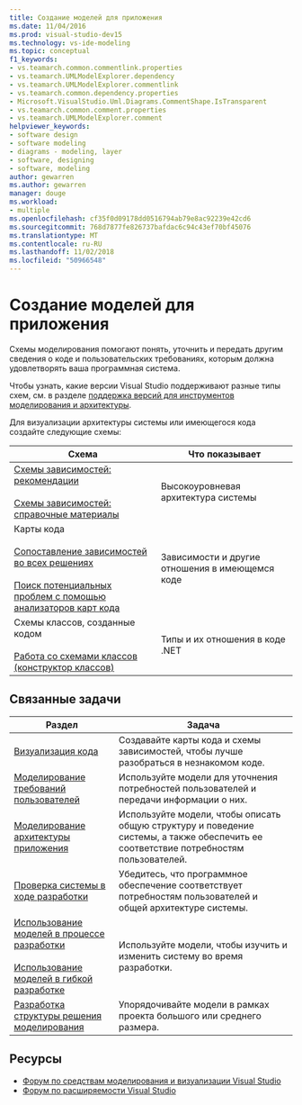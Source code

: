 ```yaml
---
title: Создание моделей для приложения
ms.date: 11/04/2016
ms.prod: visual-studio-dev15
ms.technology: vs-ide-modeling
ms.topic: conceptual
f1_keywords:
- vs.teamarch.common.commentlink.properties
- vs.teamarch.UMLModelExplorer.dependency
- vs.teamarch.UMLModelExplorer.commentlink
- vs.teamarch.common.dependency.properties
- Microsoft.VisualStudio.Uml.Diagrams.CommentShape.IsTransparent
- vs.teamarch.common.comment.properties
- vs.teamarch.UMLModelExplorer.comment
helpviewer_keywords:
- software design
- software modeling
- diagrams - modeling, layer
- software, designing
- software, modeling
author: gewarren
ms.author: gewarren
manager: douge
ms.workload:
- multiple
ms.openlocfilehash: cf35f0d09178dd0516794ab79e8ac92239e42cd6
ms.sourcegitcommit: 768d7877fe826737bafdac6c94c43ef70bf45076
ms.translationtype: MT
ms.contentlocale: ru-RU
ms.lasthandoff: 11/02/2018
ms.locfileid: "50966548"
---
```

# <a name="create-models-for-your-app"></a>Создание моделей для приложения

Схемы моделирования помогают понять, уточнить и передать другим сведения о коде и пользовательских требованиях, которым должна удовлетворять ваша программная система.

Чтобы узнать, какие версии Visual Studio поддерживают разные типы схем, см. в разделе [поддержка версий для инструментов моделирования и архитектуры](../modeling/what-s-new-for-design-in-visual-studio.md#VersionSupport).

Для визуализации архитектуры системы или имеющегося кода создайте следующие схемы:

|**Схема**|**Что показывает**|
|-|-|
|[Схемы зависимостей: рекомендации](../modeling/layer-diagrams-guidelines.md)<br /><br /> [Схемы зависимостей: справочные материалы](../modeling/layer-diagrams-reference.md)|Высокоуровневая архитектура системы|
|Карты кода<br /><br /> [Сопоставление зависимостей во всех решениях](../modeling/map-dependencies-across-your-solutions.md)<br /><br /> [Поиск потенциальных проблем с помощью анализаторов карт кода](../modeling/find-potential-problems-using-code-map-analyzers.md)|Зависимости и другие отношения в имеющемся коде|
|Схемы классов, созданные кодом<br /><br /> [Работа со схемами классов (конструктор классов)](../ide/working-with-class-diagrams-class-designer.md)|Типы и их отношения в коде .NET|

## <a name="related-tasks"></a>Связанные задачи

|**Раздел**|**Задача**|
|-|-|
|[Визуализация кода](../modeling/visualize-code.md)|Создавайте карты кода и схемы зависимостей, чтобы лучше разобраться в незнакомом коде.|
|[Моделирование требований пользователей](../modeling/model-user-requirements.md)|Используйте модели для уточнения потребностей пользователей и передачи информации о них.|
|[Моделирование архитектуры приложения](../modeling/model-your-app-s-architecture.md)|Используйте модели, чтобы описать общую структуру и поведение системы, а также обеспечить ее соответствие потребностям пользователей.|
|[Проверка системы в ходе разработки](../modeling/validate-your-system-during-development.md)|Убедитесь, что программное обеспечение соответствует потребностям пользователей и общей архитектуре системы.|
|[Использование моделей в процессе разработки](../modeling/use-models-in-your-development-process.md)<br /><br /> [Использование моделей в гибкой разработке](https://msdn.microsoft.com/592ac27c-3d3e-454a-9c38-b76658ed137f)|Используйте модели, чтобы изучить и изменить систему во время разработки.|
|[Разработка структуры решения моделирования](../modeling/structure-your-modeling-solution.md)|Упорядочивайте модели в рамках проекта большого или среднего размера.|

## <a name="resources"></a>Ресурсы

- [Форум по средствам моделирования и визуализации Visual Studio](http://go.microsoft.com/fwlink/?LinkId=184720)
- [Форум по расширяемости Visual Studio](https://social.msdn.microsoft.com/Forums/vstudio/home?forum=vsx)

